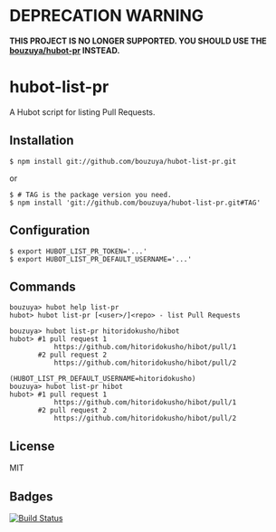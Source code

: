 # DEPRECATION WARNING

**THIS PROJECT IS NO LONGER SUPPORTED. YOU SHOULD USE THE [bouzuya/hubot-pr][] INSTEAD.**

# hubot-list-pr

A Hubot script for listing Pull Requests.

## Installation

    $ npm install git://github.com/bouzuya/hubot-list-pr.git

or

    $ # TAG is the package version you need.
    $ npm install 'git://github.com/bouzuya/hubot-list-pr.git#TAG'

## Configuration

    $ export HUBOT_LIST_PR_TOKEN='...'
    $ export HUBOT_LIST_PR_DEFAULT_USERNAME='...'

## Commands

    bouzuya> hubot help list-pr
    hubot> hubot list-pr [<user>/]<repo> - list Pull Requests

    bouzuya> hubot list-pr hitoridokusho/hibot
    hubot> #1 pull request 1
               https://github.com/hitoridokusho/hibot/pull/1
           #2 pull request 2
               https://github.com/hitoridokusho/hibot/pull/2

    (HUBOT_LIST_PR_DEFAULT_USERNAME=hitoridokusho)
    bouzuya> hubot list-pr hibot
    hubot> #1 pull request 1
               https://github.com/hitoridokusho/hibot/pull/1
           #2 pull request 2
               https://github.com/hitoridokusho/hibot/pull/2

## License

MIT

## Badges

[![Build Status][travis-status]][travis]

[travis]: https://travis-ci.org/bouzuya/hubot-list-pr
[travis-status]: https://travis-ci.org/bouzuya/hubot-list-pr.svg?branch=master
[bouzuya/hubot-pr]: https://github.com/bouzuya/hubot-pr
